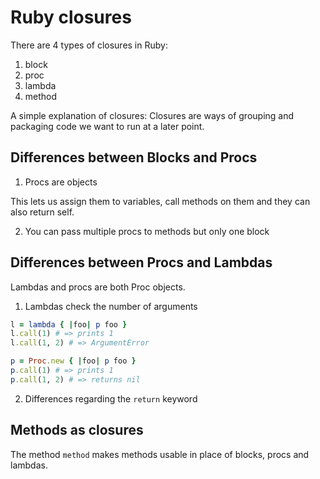 # Ruby closures

There are 4 types of closures in Ruby:
1) block
2) proc
3) lambda
4) method

A simple explanation of closures: Closures are ways of grouping and packaging code we want to run at a later point.

## Differences between Blocks and Procs

1. Procs are objects

This lets us assign them to variables, call methods on them and they can also return self.

2. You can pass multiple procs to methods but only one block

## Differences between Procs and Lambdas

Lambdas and procs are both Proc objects.

1. Lambdas check the number of arguments

```ruby
l = lambda { |foo| p foo }
l.call(1) # => prints 1
l.call(1, 2) # => ArgumentError

p = Proc.new { |foo| p foo }
p.call(1) # => prints 1
p.call(1, 2) # => returns nil
```

2. Differences regarding the `return` keyword

## Methods as closures

The method `method` makes methods usable in place of blocks, procs and lambdas.

